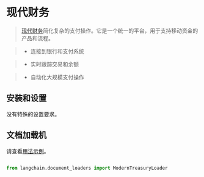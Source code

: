 # 现代财务



>[现代财务](https://www.moderntreasury.com/)简化复杂的支付操作。它是一个统一的平台，用于支持移动资金的产品和流程。

>- 连接到银行和支付系统

>- 实时跟踪交易和余额

>- 自动化大规模支付操作



## 安装和设置



没有特殊的设置要求。



## 文档加载机



请查看[用法示例](../modules/indexes/document_loaders/examples/modern_treasury.ipynb)。





```python

from langchain.document_loaders import ModernTreasuryLoader

```

